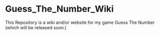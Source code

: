 # Guess_The_Number_Wiki
This Repository is a wiki and/or website for my game Guess The Number  (which will be released soon.) 
